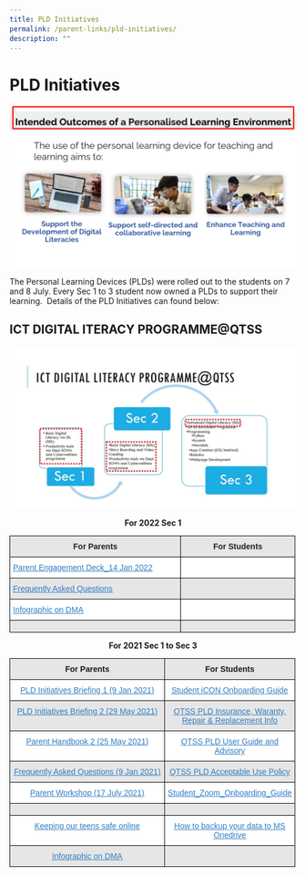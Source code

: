 ```yaml
---
title: PLD Initiatives
permalink: /parent-links/pld-initiatives/
description: ""
---
```

PLD Initiatives
===============

![](/images/Parents/PLD%201.png)


The Personal Learning Devices (PLDs) were rolled out to the students on 7 and 8 July. Every Sec 1 to 3 student now owned a PLDs to support their learning.  Details of the PLD Initiatives can found below:

ICT DIGITAL ITERACY PROGRAMME@QTSS
----------------------------------


![](/images/Parents/PLD%202.jpg)

<center> 

**For 2022 Sec 1**

</center>


<table style="border-collapse:collapse;border-spacing:0;table-layout: fixed; width: 502px" class="tg"><colgroup><col style="width: 301px"><col style="width: 201px"></colgroup><thead><tr><th style="background-color:#E6E6E6;border-color:black;border-style:solid;border-width:1px;color:#222;font-family:Arial, sans-serif;font-size:14px;font-weight:bold;overflow:hidden;padding:10px 5px;text-align:center;vertical-align:top;word-break:normal"><span style="font-weight:bold">For Parents</span> </th><th style="background-color:#E6E6E6;border-color:black;border-style:solid;border-width:1px;color:#222;font-family:Arial, sans-serif;font-size:14px;font-weight:bold;overflow:hidden;padding:10px 5px;text-align:center;vertical-align:top;word-break:normal"><span style="font-weight:bold">For Students</span></th></tr></thead><tbody><tr><td style="background-color:#FFF;border-color:black;border-style:solid;border-width:1px;color:#2F7CBF;font-family:Arial, sans-serif;font-size:14px;overflow:hidden;padding:10px 5px;text-align:left;text-decoration:underline;vertical-align:top;word-break:normal"><a href="/files/PLD/Parent-Engagement-Deck_14-Jan-2022.pdf"><span style="text-decoration:underline;color:#2F7CBF;background-color:transparent">Parent Engagement Deck_14 Jan 2022</span></a></td><td style="background-color:#FFF;border-color:black;border-style:solid;border-width:1px;color:#222;font-family:Arial, sans-serif;font-size:14px;overflow:hidden;padding:10px 5px;text-align:left;vertical-align:middle;word-break:normal"> </td></tr><tr><td style="background-color:#E6E6E6;border-color:black;border-style:solid;border-width:1px;color:#2F7CBF;font-family:Arial, sans-serif;font-size:14px;overflow:hidden;padding:10px 5px;text-align:left;text-decoration:underline;vertical-align:top;word-break:normal"><a href="/files/PLD/Frequently-Asked-Questions_2022.pdf"><span style="text-decoration:underline;color:#2F7CBF;background-color:transparent">Frequently Asked Questions</span></a></td><td style="background-color:#E6E6E6;border-color:black;border-style:solid;border-width:1px;color:#222;font-family:Arial, sans-serif;font-size:14px;overflow:hidden;padding:10px 5px;text-align:left;vertical-align:middle;word-break:normal"> </td></tr><tr><td style="background-color:#FFF;border-color:black;border-style:solid;border-width:1px;color:#2F7CBF;font-family:Arial, sans-serif;font-size:14px;overflow:hidden;padding:10px 5px;text-align:left;text-decoration:underline;vertical-align:top;word-break:normal"><a href="/files/PLD/Infographic-on-the-PLD-Initiative.pdf)"><span style="text-decoration:underline;color:#2F7CBF;background-color:transparent">Infographic on DMA</span></a></td><td style="background-color:#FFF;border-color:black;border-style:solid;border-width:1px;color:#222;font-family:Arial, sans-serif;font-size:14px;overflow:hidden;padding:10px 5px;text-align:left;vertical-align:middle;word-break:normal"> </td></tr><tr><td style="background-color:#E6E6E6;border-color:black;border-style:solid;border-width:1px;color:#222;font-family:Arial, sans-serif;font-size:14px;overflow:hidden;padding:10px 5px;text-align:left;vertical-align:top;word-break:normal"> </td><td style="background-color:#E6E6E6;border-color:black;border-style:solid;border-width:1px;color:#222;font-family:Arial, sans-serif;font-size:14px;overflow:hidden;padding:10px 5px;text-align:left;vertical-align:middle;word-break:normal"> </td></tr></tbody></table>


<center> 

**For 2021 Sec 1 to Sec 3**

</center>

<table style="border-collapse:collapse;border-spacing:0;table-layout: fixed; width: 502px" class="tg"><colgroup><col style="width: 301px"><col style="width: 201px"></colgroup><thead><tr><th style="background-color:#E6E6E6;border-color:black;border-style:solid;border-width:1px;font-family:Arial, sans-serif;font-size:14px;font-weight:bold;overflow:hidden;padding:10px 5px;text-align:center;vertical-align:top;word-break:normal"><span style="font-weight:bold">For Parents </span></th><th style="background-color:#E6E6E6;border-color:black;border-style:solid;border-width:1px;font-family:Arial, sans-serif;font-size:14px;font-weight:bold;overflow:hidden;padding:10px 5px;text-align:center;vertical-align:top;word-break:normal"><span style="font-weight:bold">For Students</span></th></tr></thead><tbody><tr><td style="background-color:#FFF;border-color:black;border-style:solid;border-width:1px;color:#2F7CBF;font-family:Arial, sans-serif;font-size:14px;overflow:hidden;padding:10px 5px;text-align:center;text-decoration:underline;vertical-align:top;word-break:normal"><a href="https://www.queenstownsec.moe.edu.sg/wp-content/uploads/2021/02/NDLP-Briefing-2021.pdf"><span style="text-decoration:underline;color:#2F7CBF;background-color:transparent">PLD Initiatives Briefing 1 (9 Jan 2021)</span></a></td><td style="background-color:#FFF;border-color:black;border-style:solid;border-width:1px;color:#2F7CBF;font-family:Arial, sans-serif;font-size:14px;overflow:hidden;padding:10px 5px;text-align:center;text-decoration:underline;vertical-align:top;word-break:normal"><a href="https://www.queenstownsec.moe.edu.sg/wp-content/uploads/2021/07/Student-iCON-Onboarding-Guide_updated.pdf"><span style="text-decoration:underline;color:#2F7CBF;background-color:transparent">Student iCON Onboarding Guide</span></a></td></tr><tr><td style="background-color:#E6E6E6;border-color:black;border-style:solid;border-width:1px;color:#2F7CBF;font-family:Arial, sans-serif;font-size:14px;overflow:hidden;padding:10px 5px;text-align:center;text-decoration:underline;vertical-align:top;word-break:normal"><a href="https://www.queenstownsec.moe.edu.sg/wp-content/uploads/2021/05/NDLP-UPDATES-for-parents-on-29-May_updated-31-May.pdf"><span style="text-decoration:underline;color:#2F7CBF;background-color:transparent">PLD Initiatives Briefing 2 (29 May 2021)</span></a></td><td style="background-color:#E6E6E6;border-color:black;border-style:solid;border-width:1px;color:#2F7CBF;font-family:Arial, sans-serif;font-size:14px;overflow:hidden;padding:10px 5px;text-align:center;text-decoration:underline;vertical-align:top;word-break:normal"><a href="https://www.queenstownsec.moe.edu.sg/wp-content/uploads/2021/07/QTSS-PLD-Insurance-Waranty-Repair-Replacement-Info.pdf"><span style="text-decoration:underline;color:#2F7CBF;background-color:transparent">QTSS PLD Insurance, Waranty, Repair &amp; Replacement Info</span></a></td></tr><tr><td style="background-color:#FFF;border-color:black;border-style:solid;border-width:1px;color:#2F7CBF;font-family:Arial, sans-serif;font-size:14px;overflow:hidden;padding:10px 5px;text-align:center;text-decoration:underline;vertical-align:top;word-break:normal"><a href="https://www.queenstownsec.moe.edu.sg/wp-content/uploads/2021/05/Parent-Handbook-II-on-Learning-with-a-PLD.pdf"><span style="text-decoration:underline;color:#2F7CBF;background-color:transparent">Parent Handbook 2 (25 May 2021)</span></a></td><td style="background-color:#FFF;border-color:black;border-style:solid;border-width:1px;color:#2F7CBF;font-family:Arial, sans-serif;font-size:14px;overflow:hidden;padding:10px 5px;text-align:center;text-decoration:underline;vertical-align:top;word-break:normal"><a href="https://www.queenstownsec.moe.edu.sg/wp-content/uploads/2021/07/QTSS-PLD-User-Guide-and-Advisory.pdf"><span style="text-decoration:underline;color:#2F7CBF;background-color:transparent">QTSS PLD User Guide and Advisory</span></a></td></tr><tr><td style="background-color:#E6E6E6;border-color:black;border-style:solid;border-width:1px;color:#2F7CBF;font-family:Arial, sans-serif;font-size:14px;overflow:hidden;padding:10px 5px;text-align:center;text-decoration:underline;vertical-align:top;word-break:normal"><a href="https://www.queenstownsec.moe.edu.sg/wp-content/uploads/2021/02/Frequently-Asked-Questions-8-Feb-updated.pdf"><span style="text-decoration:underline;color:#2F7CBF;background-color:transparent">Frequently Asked Questions (9 Jan 2021)</span></a></td><td style="background-color:#E6E6E6;border-color:black;border-style:solid;border-width:1px;color:#2F7CBF;font-family:Arial, sans-serif;font-size:14px;overflow:hidden;padding:10px 5px;text-align:center;text-decoration:underline;vertical-align:top;word-break:normal"><a href="https://www.queenstownsec.moe.edu.sg/wp-content/uploads/2021/07/QTSS-PLD-Acceptable-Use-Policy.pdf"><span style="text-decoration:underline;color:#2F7CBF;background-color:transparent">QTSS PLD Acceptable Use Policy</span></a></td></tr><tr><td style="background-color:#FFF;border-color:black;border-style:solid;border-width:1px;color:#2F7CBF;font-family:Arial, sans-serif;font-size:14px;overflow:hidden;padding:10px 5px;text-align:center;text-decoration:underline;vertical-align:top;word-break:normal"><a href="https://www.queenstownsec.moe.edu.sg/wp-content/uploads/2021/07/Parent-Workshop-17-July.pdf"><span style="text-decoration:underline;color:#2F7CBF;background-color:transparent">Parent Workshop (17 July 2021)</span></a></td><td style="background-color:#FFF;border-color:black;border-style:solid;border-width:1px;color:#2F7CBF;font-family:Arial, sans-serif;font-size:14px;overflow:hidden;padding:10px 5px;text-align:center;text-decoration:underline;vertical-align:top;word-break:normal"><a href="https://www.queenstownsec.moe.edu.sg/wp-content/uploads/2021/09/Student_Zoom_Onboarding_Guide.pdf"><span style="text-decoration:underline;color:#2F7CBF;background-color:transparent">Student_Zoom_Onboarding_Guide</span></a></td></tr><tr><td style="background-color:#E6E6E6;border-color:black;border-style:solid;border-width:1px;font-family:Arial, sans-serif;font-size:14px;overflow:hidden;padding:10px 5px;text-align:center;vertical-align:middle;word-break:normal"> </td><td style="background-color:#E6E6E6;border-color:black;border-style:solid;border-width:1px;font-family:Arial, sans-serif;font-size:14px;overflow:hidden;padding:10px 5px;text-align:center;vertical-align:middle;word-break:normal"> </td></tr><tr><td style="background-color:#FFF;border-color:black;border-style:solid;border-width:1px;color:#2F7CBF;font-family:Arial, sans-serif;font-size:14px;overflow:hidden;padding:10px 5px;text-align:center;text-decoration:underline;vertical-align:top;word-break:normal"><a href="https://www.queenstownsec.moe.edu.sg/keeping-our-teens-safe-online/"><span style="text-decoration:underline;color:#2F7CBF;background-color:transparent">Keeping our teens safe online</span></a></td><td style="background-color:#FFF;border-color:black;border-style:solid;border-width:1px;color:#2F7CBF;font-family:Arial, sans-serif;font-size:14px;overflow:hidden;padding:10px 5px;text-align:center;text-decoration:underline;vertical-align:top;word-break:normal"><a href="https://www.queenstownsec.moe.edu.sg/wp-content/uploads/2021/10/MS-OneDrive.pdf"><span style="text-decoration:underline;color:#2F7CBF;background-color:transparent">How to backup your data to MS Onedrive</span></a></td></tr><tr><td style="background-color:#E6E6E6;border-color:black;border-style:solid;border-width:1px;color:#2F7CBF;font-family:Arial, sans-serif;font-size:14px;overflow:hidden;padding:10px 5px;text-align:center;text-decoration:underline;vertical-align:top;word-break:normal"><a href="https://www.queenstownsec.moe.edu.sg/wp-content/uploads/2022/03/Infographic-on-the-PLD-Initiative.pdf"><span style="text-decoration:underline;color:#2F7CBF;background-color:transparent">Infographic on DMA</span></a></td><td style="background-color:#E6E6E6;border-color:black;border-style:solid;border-width:1px;font-family:Arial, sans-serif;font-size:14px;overflow:hidden;padding:10px 5px;text-align:left;vertical-align:middle;word-break:normal"> </td></tr></tbody></table>